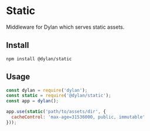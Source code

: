 # Static

Middleware for Dylan which serves static assets.

## Install

`npm install @dylan/static`

## Usage

``` js
const dylan = require('dylan');
const static = require('@dylan/static');
const app = dylan();

app.use(static('path/to/assets/dir', {
  cacheControl: 'max-age=31536000, public, immutable'
}));
```
